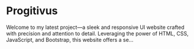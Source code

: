 # Progitivus
Welcome to my latest project—a sleek and responsive UI website crafted with precision and attention to detail. Leveraging the power of HTML, CSS, JavaScript, and Bootstrap, this website offers a se…
